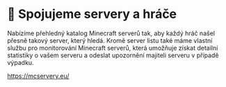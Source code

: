 # 👋 Spojujeme servery a hráče
Nabízíme přehledný katalog Minecraft serverů tak, aby každý hráč našel přesně takový server, který hledá. Kromě server listu také máme vlastní službu pro monitorování Minecraft serverů, která umožňuje získat detailní statistiky o vašem serveru a odeslat upozornění majiteli serveru v případě výpadku.

https://mcservery.eu/
